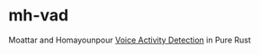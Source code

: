 # mh-vad
Moattar and Homayounpour [Voice Activity Detection](http://citeseerx.ist.psu.edu/viewdoc/download?doi=10.1.1.447.1901&rep=rep1&type=pdf) in Pure Rust

 